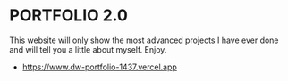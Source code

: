 # PORTFOLIO 2.0
This website will only show the most advanced projects I have ever done and will tell you a little about myself. Enjoy.

- https://www.dw-portfolio-1437.vercel.app
